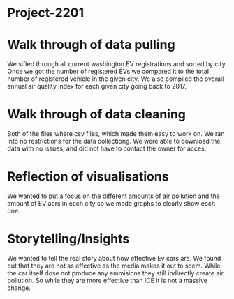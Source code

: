 # Project-2201

# Walk through of data pulling 
We sifted through all current washington EV registrations and sorted by city.
Once we got the number of registered EVs we compared it to the total number of registered vehicle in the given city.
We also compiled the overall annual air quality index for each given city going back to 2017.

# Walk through of data cleaning
Both of the files where csv files, which made them easy to work on.
We ran into no restrictions for the data collectiong.
We were able to download the data with no issues, and did not have to contact the owner for acces.

# Reflection of visualisations
We wanted to put a focus on the different amounts of air pollution and the amount of EV acrs in each city so we made graphs to clearly show each one.

# Storytelling/Insights 
We wanted to tell the real story about how effective Ev cars are. We found out that they are not as effective as the media makes it out to seem. While the car itself dose not produce any emmisions they still indirectly create air pollution. So while they are more effective than ICE it is not a massive change.
